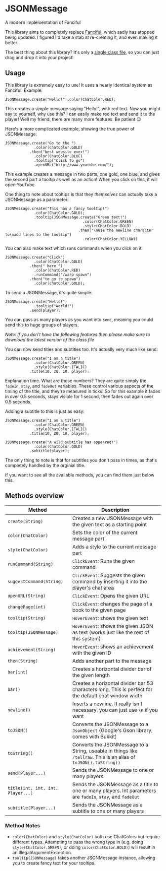 # JSONMessage
A modern implementation of Fanciful

This library aims to completely replace [Fanciful](https://bukkit.org/threads/lib-fanciful-pleasant-chat-message-formatting.195148/), which sadly has stopped being updated. I figured I'd take a stab at re-creating it, and even making it better.

The best thing about this library? It's only a [single class file](https://github.com/Rayzr522/JSONMessage/blob/master/src/main/java/com/perceivedev/jsonmessage/JSONMessage.java), so you can just drag and drop it into your project!

## Usage
This library is extremely easy to use! It uses a nearly identical system as Fanciful. Example:
    
    JSONMessage.create("Hello!").color(ChatColor.RED);
    
This creates a simple message saying "Hello!", with red text. Now you might say to yourself, why use this? I can easily make red text and send it to the player! Well my friend, there are many more features. Be patient :wink:

Here's a more complicated example, showing the true power of JSONMessage:

    JSONMessage.create("Go to the ")
                 .color(ChatColor.GOLD)
               .then("best website ever!")
                 .color(ChatColor.BLUE)
                 .tooltip("Click to go")
                 .openURL("http://www.youtube.com/");
                 
This example creates a message in two parts, one gold, one blue, and gives the second part a tooltip as well as an action! When you click on this, it will open YouTube.

One thing to note about tooltips is that they *themselves* can actually take a JSONMessage as a parameter:

    JSONMessage.create("This has a fancy tooltip!")
                 .color(ChatColor.GOLD);
                 .tooltip(JSONMessage.create("Green text!")
                                       .color(ChatColor.GREEN)
                                       .style(ChatColor.BOLD)
                                     .then("\nUse the newline character to\nadd lines to the tooltip")
                                       .color(ChatColor.YELLOW))
               
You can also make text which runs commands when you click on it:

    JSONMessage.create("Click")
                 .color(ChatColor.GOLD)
               .then(" here ")
                 .color(ChatColor.RED)
                 .runCommand("/warp spawn")
               .then("to go to spawn")
                 .color(ChatColor.GOLD);
                 
To send a JSONMessage, it's quite simple:

    JSONMessage.create("Hello!")
                 .tooltip("World!")
               .send(player);
                 
You can pass as many players as you want into `send`, meaning you could send this to huge groups of players.

*Note: If you don't have the following features then please make sure to download the latest version of the class file*

You can now send titles and subtitles too. It's actually very much like send:

    JSONMessage.create("I am a title")
                 .color(ChatColor.GREEN)
                 .style(ChatColor.ITALIC)
               .title(10, 20, 10, player);
               
Explanation time. What are those numbers? They are quite simply the `fadeIn`, `stay`, and `fadeOut` variables. These control various aspects of the timing of the title, and they're measured in ticks. So for this example it fades in over 0.5 seconds, stays visible for 1 second, then fades out again over 0.5 seconds.

Adding a subtitle to this is just as easy:

    JSONMessage.create("I am a title")
                 .color(ChatColor.GREEN)
                 .style(ChatColor.ITALIC)
               .title(10, 20, 10, player);
    
    JSONMessage.create("A wild subtitle has appeared!")
                 .color(ChatColor.GOLD)
               .subtitle(player);
               
The only thing to note is that for subtitles you don't pass in times, as that's completely handled by the orginial title.

If you want to see all the available methods, you can find them just below this.

## Methods overview

Method | Description
------ | -----------
`create(String)` | Creates a new JSONMessage with the given text as a starting point
`color(ChatColor)` | Sets the color of the current message part
`style(ChatColor)` | Adds a style to the current message part
`runCommand(String)` | `ClickEvent`: Runs the given command
`suggestCommand(String)` |  `ClickEvent`: Suggests the given command by inserting it into the player's chat area
`openURL(String)` | `ClickEvent`: Opens the given URL
`changePage(int)` | `ClickEvent`: changes the page of a book to the given page
`tooltip(String)` | `HoverEvent`: shows the given text
`tooltip(JSONMessage)` | `HoverEvent`: shows the given JSON as text (works just like the rest of this system)
`achievement(String)` | `HoverEvent`: shows an achievement with the given ID
`then(String)` | Adds another part to the message
`bar(int)` | Creates a horizontal divider bar of the given length
`bar()` | Creates a horizontal divider bar 53 characters long. This is perfect for the default chat window width
`newline()` | Inserts a newline. It really isn't necessary, you can just use `\n` if you want
`toJSON()` | Converts the JSONMessage to a `JsonObject` (Google's Gson library, comes with Bukkit)
`toString()` | Converts the JSONMessage to a String, useable in things like `/tellraw`. This is an alias of `toJSON().toString()`
`send(Player...)` | Sends the JSONMessage to one or many players
`title(int, int, int, Player...)` | Sends the JSONMessage as a title to one or many players. Int parameters are `fadeIn`, `stay`, and `fadeOut`
`subtitle(Player...)` | Sends the JSONMessage as a subtitle to one or many players

### Method Notes
- `color(ChatColor)` and `style(ChatColor)` both use ChatColors but require different types. Attempting to pass the wrong type in (e.g. doing `style(ChatColor.GREEN)`, or doing `color(ChatColor.BOLD)`) will result in an IllegalArgumentException.
- `tooltip(JSONMessage)` takes another JSONMessage instance, allowing you to create fancy text for your tooltips.

